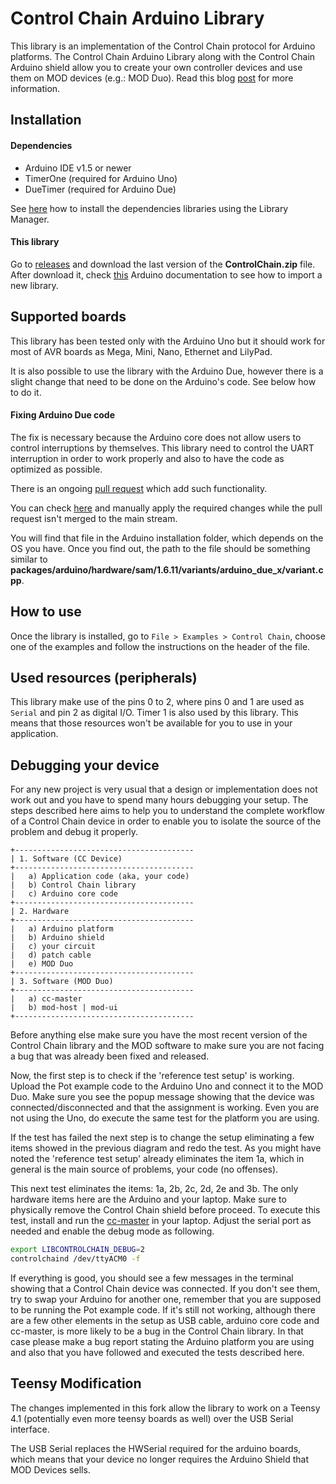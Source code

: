 # Control Chain Arduino Library

This library is an implementation of the Control Chain protocol for Arduino platforms. The Control
Chain Arduino Library along with the Control Chain Arduino shield allow you to create your own
controller devices and use them on MOD devices (e.g.: MOD Duo). Read this blog
[post](https://www.moddevices.com/blog/2017/05/06/tutorial-arduino-control-chain) for more
information.

## Installation

#### Dependencies

* Arduino IDE v1.5 or newer
* TimerOne (required for Arduino Uno)
* DueTimer (required for Arduino Due)

See [here](https://www.arduino.cc/en/guide/libraries#toc3) how to install the dependencies
libraries using the Library Manager.

#### This library

Go to [releases](https://github.com/moddevices/cc-arduino-lib/releases) and download
the last version of the **ControlChain.zip** file.
After download it, check [this](https://www.arduino.cc/en/guide/libraries#toc4)
Arduino documentation to see how to import a new library.

## Supported boards

This library has been tested only with the Arduino Uno but it should work for most of AVR
boards as Mega, Mini, Nano, Ethernet and LilyPad.

It is also possible to use the library with the Arduino Due, however there is a slight change
that need to be done on the Arduino's code. See below how to do it.

#### Fixing Arduino Due code

The fix is necessary because the Arduino core does not allow users to control interruptions by
themselves. This library need to control the UART interruption in order to work properly and also
to have the code as optimized as possible.

There is an ongoing [pull request](https://github.com/arduino/ArduinoCore-sam/pull/1) which add
such functionality.

You can check [here](https://github.com/arduino/ArduinoCore-sam/pull/1/files)
and manually apply the required changes while the pull request isn't merged to the main stream.

You will find that file in the Arduino installation folder, which depends on the OS you have. Once
you find out, the path to the file should be something similar to
**packages/arduino/hardware/sam/1.6.11/variants/arduino_due_x/variant.cpp**.

## How to use

Once the library is installed, go to `File > Examples > Control Chain`, choose one
of the examples and follow the instructions on the header of the file.

## Used resources (peripherals)

This library make use of the pins 0 to 2, where pins 0 and 1 are used as `Serial` and
pin 2 as digital I/O. Timer 1 is also used by this library. This means that those resources
won't be available for you to use in your application.

## Debugging your device

For any new project is very usual that a design or implementation does not work out and you have to
spend many hours debugging your setup. The steps described here aims to help you to understand
the complete workflow of a Control Chain device in order to enable you to isolate the source of the
problem and debug it properly.

```
+----------------------------------------
| 1. Software (CC Device)
+----------------------------------------
|   a) Application code (aka, your code)
|   b) Control Chain library
|   c) Arduino core code
+----------------------------------------
| 2. Hardware
+----------------------------------------
|   a) Arduino platform
|   b) Arduino shield
|   c) your circuit
|   d) patch cable
|   e) MOD Duo
+----------------------------------------
| 3. Software (MOD Duo)
+----------------------------------------
|   a) cc-master
|   b) mod-host | mod-ui
+----------------------------------------
```

Before anything else make sure you have the most recent version of the Control Chain library and the
MOD software to make sure you are not facing a bug that was already been fixed and released.

Now, the first step is to check if the 'reference test setup' is working. Upload the Pot example
code to the Arduino Uno and connect it to the MOD Duo. Make sure you see the popup message showing
that the device was connected/disconnected and that the assignment is working. Even you are not
using the Uno, do execute the same test for the platform you are using.

If the test has failed the next step is to change the setup eliminating a few items showed in the
previous diagram and redo the test. As you might have noted the 'reference test setup' already
eliminates the item 1a, which in general is the main source of problems, your code (no offenses).

This next test eliminates the items: 1a, 2b, 2c, 2d, 2e and 3b. The only hardware items here are the
Arduino and your laptop. Make sure to physically remove the Control Chain shield before proceed.
To execute this test, install and run the [cc-master](https://github.com/moddevices/cc-master)
in your laptop. Adjust the serial port as needed and enable the debug mode as following.

```bash
export LIBCONTROLCHAIN_DEBUG=2
controlchaind /dev/ttyACM0 -f
```

If everything is good, you should see a few messages in the terminal showing that a Control Chain
device was connected. If you don't see them, try to swap your Arduino for another one, remember that
you are supposed to be running the Pot example code. If it's still not working, although there are a
few other elements in the setup as USB cable, arduino core code and cc-master, is more likely to be
a bug in the Control Chain library. In that case please make a bug report stating the Arduino
platform you are using and also that you have followed and executed the tests described here.

## Teensy Modification

The changes implemented in this fork allow the library to work on a Teensy 4.1 (potentially even
more teensy boards as well) over the USB Serial interface.

The USB Serial replaces the HWSerial required for the arduino boards, which means that your device
no longer requires the Arduino Shield that MOD Devices sells.

